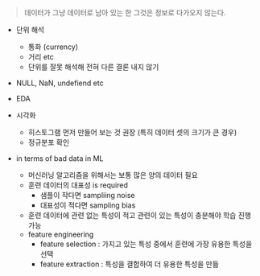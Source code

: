 > 데이터가 그냥 데이터로 남아 있는 한 그것은 정보로 다가오지 않는다. 

* 단위 해석 
  * 통화 (currency)
  * 거리 etc
  * 단위를 잘못 해석해 전혀 다른 결론 내지 않기 
* NULL, NaN, undefiend etc 
* EDA

* 시각화 
  * 히스토그램 먼저 만들어 보는 것 권장 (특히 데이터 셋의 크기가 큰 경우)
  * 정규분포 확인 
* in terms of bad data in ML
  * 머신러닝 알고리즘을 위해서는 보통 많은 양의 데이터 필요 
  * 훈련 데이터의 대표성 is required 
    * 샘플이 작다면 sampliing noise 
    * 대표성이 적다면 sampling bias
  * 훈련 데이터에 관련 없는 특성이 적고 관련이 있는 특성이 충분해야 학습 진행 가능
  * feature engineering
    * feature selection : 가지고 있는 특성 중에서 훈련에 가장 유용한 특성을 선택
    * feature extraction : 특성을 결합하여 더 유용한 특성을 만듦